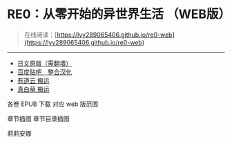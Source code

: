 # RE0：从零开始的异世界生活 （WEB版）

> 在线阅读：[https://lyy289065406.github.io/re0-web](https://lyy289065406.github.io/re0-web)

------

- [日文原版（需翻墙）](http://ncode.syosetu.com/n2267be/)
- [百度贴吧　整合汉化](https://tieba.baidu.com/p/4974060711?red_tag=0820409600)
- [有道云 搬运](https://note.youdao.com/ynoteshare1/index.html?id=c79c8f8e467ac554d292d62a43dc8bf6&type=note#/&sfc=qqfriend)
- [真白萌 搬运](https://masiro.moe/forum.php?mod=forumdisplay&fid=251)

各卷 EPUB 下载
对应 web 版范围

章节插图 章节目录插图


莉莉安娜
